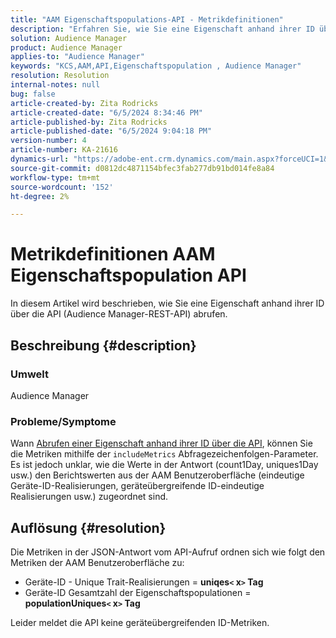 ```yaml
---
title: "AAM Eigenschaftspopulations-API - Metrikdefinitionen"
description: "Erfahren Sie, wie Sie eine Eigenschaft anhand ihrer ID über die API abrufen."
solution: Audience Manager
product: Audience Manager
applies-to: "Audience Manager"
keywords: "KCS,AAM,API,Eigenschaftspopulation , Audience Manager"
resolution: Resolution
internal-notes: null
bug: false
article-created-by: Zita Rodricks
article-created-date: "6/5/2024 8:34:46 PM"
article-published-by: Zita Rodricks
article-published-date: "6/5/2024 9:04:18 PM"
version-number: 4
article-number: KA-21616
dynamics-url: "https://adobe-ent.crm.dynamics.com/main.aspx?forceUCI=1&pagetype=entityrecord&etn=knowledgearticle&id=8689c707-7b23-ef11-840a-000d3a372703"
source-git-commit: d0812dc4871154bfec3fab277db91bd014fe8a84
workflow-type: tm+mt
source-wordcount: '152'
ht-degree: 2%

---
```


# Metrikdefinitionen AAM Eigenschaftspopulation API


In diesem Artikel wird beschrieben, wie Sie eine Eigenschaft anhand ihrer ID über die API (Audience Manager-REST-API) abrufen.

## Beschreibung {#description}


### Umwelt

Audience Manager

### Probleme/Symptome

Wann [Abrufen einer Eigenschaft anhand ihrer ID über die API](https://bank.demdex.com/portal/swagger/index.html#/Traits%20API/get_traits__sid_), können Sie die Metriken mithilfe der `includeMetrics` Abfragezeichenfolgen-Parameter. Es ist jedoch unklar, wie die Werte in der Antwort (count1Day, uniques1Day usw.) den Berichtswerten aus der AAM Benutzeroberfläche (eindeutige Geräte-ID-Realisierungen, geräteübergreifende ID-eindeutige Realisierungen usw.) zugeordnet sind.


## Auflösung {#resolution}


Die Metriken in der JSON-Antwort vom API-Aufruf ordnen sich wie folgt den Metriken der AAM Benutzeroberfläche zu:

- Geräte-ID - Unique Trait-Realisierungen = <b>uniqes`<` x`>` Tag</b>
- Geräte-ID Gesamtzahl der Eigenschaftspopulationen = <b>populationUniques`<` x`>` Tag</b>


Leider meldet die API keine geräteübergreifenden ID-Metriken.
